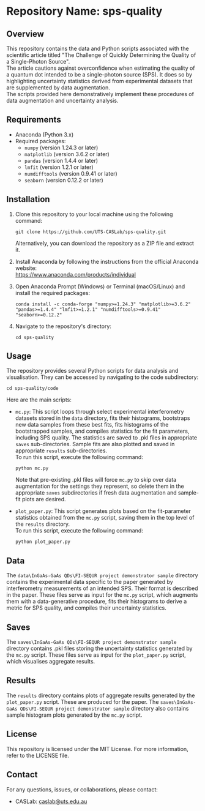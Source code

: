 # Repository Name: sps-quality

## Overview
This repository contains the data and Python scripts associated with the scientific article titled "The Challenge of Quickly Determining the Quality of a Single-Photon Source".  
The article cautions against overconfidence when estimating the quality of a quantum dot intended to be a single-photon source (SPS). It does so by highlighting uncertainty statistics derived from experimental datasets that are supplemented by data augmentation.  
The scripts provided here demonstratively implement these procedures of data augmentation and uncertainty analysis.

## Requirements
- Anaconda (Python 3.x)
- Required packages:
  - `numpy` (version 1.24.3 or later)
  - `matplotlib` (version 3.6.2 or later)
  - `pandas` (version 1.4.4 or later)
  - `lmfit` (version 1.2.1 or later)
  - `numdifftools` (version 0.9.41 or later)
  - `seaborn` (version 0.12.2 or later)

## Installation
1. Clone this repository to your local machine using the following command:
   ```
   git clone https://github.com/UTS-CASLab/sps-quality.git
   ```
   Alternatively, you can download the repository as a ZIP file and extract it.

2. Install Anaconda by following the instructions from the official Anaconda website:  
   https://www.anaconda.com/products/individual

3. Open Anaconda Prompt (Windows) or Terminal (macOS/Linux) and install the required packages:
   ```
   conda install -c conda-forge "numpy>=1.24.3" "matplotlib>=3.6.2" "pandas>=1.4.4" "lmfit>=1.2.1" "numdifftools>=0.9.41" "seaborn>=0.12.2"
   ```

4. Navigate to the repository's directory:
   ```
   cd sps-quality
   ```

## Usage
The repository provides several Python scripts for data analysis and visualisation. They can be accessed by navigating to the code subdirectory:
   ```
   cd sps-quality/code
   ```

Here are the main scripts:

- `mc.py`: This script loops through select experimental interferometry datasets stored in the `data` directory, fits their histograms, bootstraps new data samples from these best fits, fits histograms of the bootstrapped samples, and compiles statistics for the fit parameters, including SPS quality. The statistics are saved to .pkl files in appropriate `saves` sub-directories. Sample fits are also plotted and saved in appropriate `results` sub-directories.  
  To run this script, execute the following command:
  ```
  python mc.py
  ```
  Note that pre-existing .pkl files will force `mc.py` to skip over data augmentation for the settings they represent, so delete them in the appropriate `saves` subdirectories if fresh data augmentation and sample-fit plots are desired.

- `plot_paper.py`: This script generates plots based on the fit-parameter statistics obtained from the `mc.py` script, saving them in the top level of the `results` directory.  
  To run this script, execute the following command:
  ```
  python plot_paper.py
  ```

## Data
The `data\InGaAs-GaAs QDs\FI-SEQUR project demonstrator sample` directory contains the experimental data specific to the paper generated by interferometry measurements of an intended SPS. Their format is described in the paper. These files serve as input for the `mc.py` script, which augments them with a data-generative procedure, fits their histograms to derive a metric for SPS quality, and compiles their uncertainty statistics.

## Saves
The `saves\InGaAs-GaAs QDs\FI-SEQUR project demonstrator sample` directory contains .pkl files storing the uncertainty statistics generated by the `mc.py` script. These files serve as input for the `plot_paper.py` script, which visualises aggregate results.

## Results
The `results` directory contains plots of aggregate results generated by the `plot_paper.py` script. These are produced for the paper. The `saves\InGaAs-GaAs QDs\FI-SEQUR project demonstrator sample` directory also contains sample histogram plots generated by the `mc.py` script.

## License
This repository is licensed under the MIT License. For more information, refer to the LICENSE file.

## Contact
For any questions, issues, or collaborations, please contact:
- CASLab: [caslab@uts.edu.au](mailto:caslab@uts.edu.au)